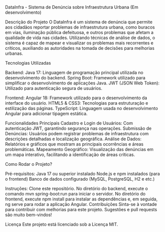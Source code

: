 DataInfra - Sistema de Denúncia sobre Infraestrutura Urbana (Em desenvolvimento)

Descrição do Projeto
O DataInfra é um sistema de denúncia que permite aos cidadãos reportar problemas de infraestrutura urbana, como buracos em vias, iluminação pública defeituosa, 
e outros problemas que afetam a qualidade de vida nas cidades. Utilizando técnicas de análise de dados, o sistema é capaz de mapear e visualizar os problemas mais 
recorrentes e críticos, auxiliando as autoridades na tomada de decisões para melhorias urbanas.

Tecnologias Utilizadas

Backend:
Java 17: Linguagem de programação principal utilizada no desenvolvimento do backend.
Spring Boot: Framework utilizado para simplificar o desenvolvimento de aplicações Java.
JWT (JSON Web Token): Utilizado para autenticação segura de usuários.

Frontend:
Angular 18: Framework utilizado para o desenvolvimento da interface do usuário.
HTML5 & CSS3: Tecnologias para estruturação e estilização das páginas.
TypeScript: Linguagem usada no desenvolvimento Angular para adicionar tipagem estática.

Funcionalidades Principais
Cadastro e Login de Usuários: Com autenticação JWT, garantindo segurança nas operações.
Submissão de Denúncias: Usuários podem registrar problemas de infraestrutura com descrições detalhadas e localização geográfica.
Análise de Dados: Relatórios e gráficos que mostram as principais ocorrências e áreas problemáticas.
Mapeamento Geográfico: Visualização das denúncias em um mapa interativo, facilitando a identificação de áreas críticas.

Como Rodar o Projeto?

Pré-requisitos:
Java 17 ou superior instalado
Node.js e npm instalados (para o frontend)
Banco de dados configurado (MySQL, PostgreSQL, H2 e etc.)

Instruções:
Clone este repositório.
No diretório do backend, execute o comando mvn spring-boot:run para iniciar o servidor.
No diretório do frontend, execute npm install para instalar as dependências e, em seguida, ng serve para rodar a aplicação Angular.
Contribuições
Sinta-se à vontade para contribuir com melhorias para este projeto. Sugestões e pull requests são muito bem-vindos!

Licença
Este projeto está licenciado sob a Licença MIT.
